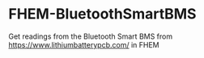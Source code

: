 # FHEM-BluetoothSmartBMS
Get readings from the Bluetooth Smart BMS from https://www.lithiumbatterypcb.com/ in FHEM
